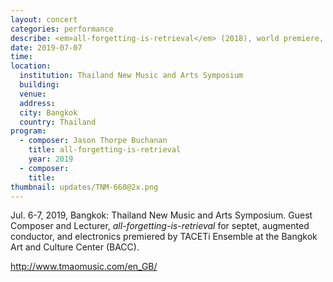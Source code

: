 ```yaml
---
layout: concert
categories: performance
describe: <em>all-forgetting-is-retrieval</em> (2018), world premiere, TACETi Ensemble & augmented conductor. TNMAS.
date: 2019-07-07
time:
location:
  institution: Thailand New Music and Arts Symposium
  building:
  venue:
  address:
  city: Bangkok
  country: Thailand
program:
  - composer: Jason Thorpe Buchanan
    title: all-forgetting-is-retrieval
    year: 2019
  - composer:
    title:
thumbnail: updates/TNM-660@2x.png
---
```


Jul. 6-7, 2019, Bangkok: Thailand New Music and Arts Symposium. Guest Composer and Lecturer, *all-forgetting-is-retrieval* for septet, augmented conductor, and electronics premiered by TACETi Ensemble at the Bangkok Art and Culture Center (BACC).

http://www.tmaomusic.com/en_GB/
